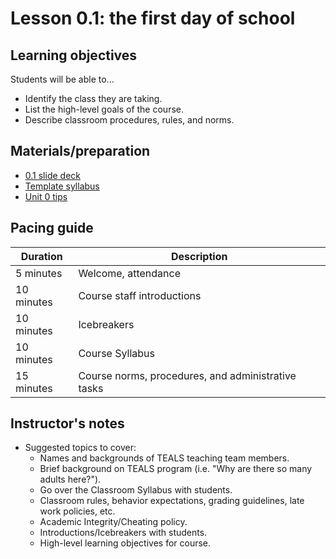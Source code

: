 # Lesson 0.1: the first day of school

## Learning objectives

Students will be able to...

* Identify the class they are taking.
* List the high-level goals of the course.
* Describe classroom procedures, rules, and norms.

## Materials/preparation

* [0.1 slide deck](https://github.com/TEALSK12/introduction-to-computer-science/raw/master/slidedecks/TEALS%20SNAP%200.1.pptx)
* [Template syllabus](https://github.com/TEALSK12/introduction-to-computer-science/raw/master/Unit%200/IntrotoCSSyllabusExample.docx) 
* [Unit 0 tips](unit_0_tips.md)

## Pacing guide

| Duration | Description |
| -------- | ----------- |
| 5 minutes | Welcome, attendance |
| 10 minutes | Course staff introductions |
| 10 minutes | Icebreakers |
| 10 minutes | Course Syllabus |
| 15 minutes | Course norms, procedures, and administrative tasks |

## Instructor's notes

* Suggested topics to cover:
  * Names and backgrounds of TEALS teaching team members.
  * Brief background on TEALS program (i.e. "Why are there so many adults here?").
  * Go over the Classroom Syllabus with students.
  * Classroom rules, behavior expectations, grading guidelines, late work policies, etc.
  * Academic Integrity/Cheating policy.
  * Introductions/Icebreakers with students.
  * High-level learning objectives for course.

